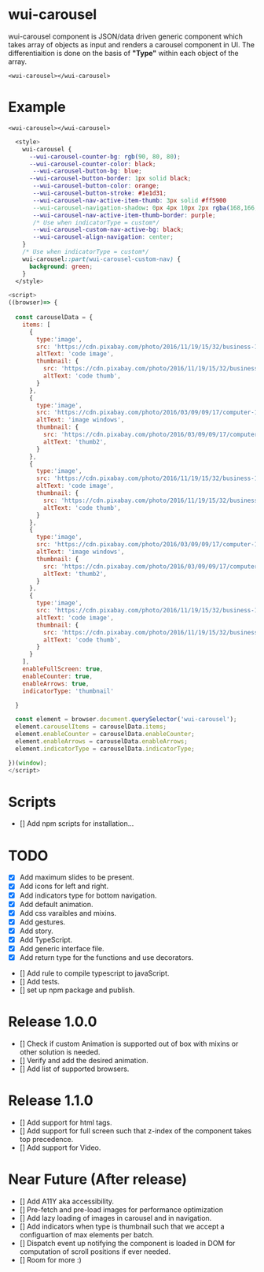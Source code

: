 # wui-carousel
wui-carousel component is JSON/data driven generic component which takes array of objects as input and renders a carousel component in UI. The differentiaition is done on the basis of  **"Type"** within each object of the array.

`<wui-carousel></wui-carousel>`

# Example
`<wui-carousel></wui-carousel>`

```css
  <style>
    wui-carousel {
      --wui-carousel-counter-bg: rgb(90, 80, 80);
      --wui-carousel-counter-color: black;
       --wui-carousel-button-bg: blue;
      --wui-carousel-button-border: 1px solid black;
       --wui-carousel-button-color: orange;
       --wui-carousel-button-stroke: #1e1d31;
       --wui-carousel-nav-active-item-thumb: 3px solid #ff5900
       --wui-carousel-navigation-shadow: 0px 4px 10px 2px rgba(168,166,168,1);
       --wui-carousel-nav-active-item-thumb-border: purple;
       /* Use when indicatorType = custom*/
       --wui-carousel-custom-nav-active-bg: black;
       --wui-carousel-align-navigation: center;
    } 
    /* Use when indicatorType = custom*/
    wui-carousel::part(wui-carousel-custom-nav) {
      background: green;
    }
  </style>
```

```javascript
<script>
((browser)=> {
  
  const carouselData = {
    items: [
      {
        type:'image',
        src: 'https://cdn.pixabay.com/photo/2016/11/19/15/32/business-1839876_1280.jpg',
        altText: 'code image',
        thumbnail: {
          src: 'https://cdn.pixabay.com/photo/2016/11/19/15/32/business-1839876_1280.jpg',
          altText: 'code thumb',
        }
      },
      {
        type:'image',
        src: 'https://cdn.pixabay.com/photo/2016/03/09/09/17/computer-1245714_1280.jpg',
        altText: 'image windows',
        thumbnail: {
          src: 'https://cdn.pixabay.com/photo/2016/03/09/09/17/computer-1245714_1280.jpg',
          altText: 'thumb2',
        }
      },
      {
        type:'image',
        src: 'https://cdn.pixabay.com/photo/2016/11/19/15/32/business-1839876_1280.jpg',
        altText: 'code image',
        thumbnail: {
          src: 'https://cdn.pixabay.com/photo/2016/11/19/15/32/business-1839876_1280.jpg',
          altText: 'code thumb',
        }
      },
      {
        type:'image',
        src: 'https://cdn.pixabay.com/photo/2016/03/09/09/17/computer-1245714_1280.jpg',
        altText: 'image windows',
        thumbnail: {
          src: 'https://cdn.pixabay.com/photo/2016/03/09/09/17/computer-1245714_1280.jpg',
          altText: 'thumb2',
        }
      },
      {
        type:'image',
        src: 'https://cdn.pixabay.com/photo/2016/11/19/15/32/business-1839876_1280.jpg',
        altText: 'code image',
        thumbnail: {
          src: 'https://cdn.pixabay.com/photo/2016/11/19/15/32/business-1839876_1280.jpg',
          altText: 'code thumb',
        }
      }
    ],
    enableFullScreen: true,
    enableCounter: true,
    enableArrows: true,
    indicatorType: 'thumbnail'

  }

  const element = browser.document.querySelector('wui-carousel');
  element.carouselItems = carouselData.items;
  element.enableCounter = carouselData.enableCounter;
  element.enableArrows = carouselData.enableArrows;
  element.indicatorType = carouselData.indicatorType;

})(window);
</script>
```
# Scripts
- [] Add npm scripts for installation...

# TODO 
- [x] Add maximum slides to be present. 
- [x] Add icons for left and right.
- [x] Add indicators type for bottom navigation.
- [x] Add default animation.
- [x] Add css varaibles and mixins.
- [x] Add gestures.
- [x] Add story.
- [x] Add TypeScript.
- [x] Add generic interface file.
- [x] Add return type for the functions and use decorators.
- [] Add rule to compile typescript to javaScript.
- [] Add tests.
- [] set up npm package and publish.

# Release 1.0.0
- [] Check if custom Animation is supported out of box with mixins or other solution is needed. 
- [] Verify and add the desired animation.
- [] Add list of supported browsers.

# Release 1.1.0
- [] Add support for html tags.
- [] Add support for full screen such that z-index of the component takes top precedence. 
- [] Add support for Video.

# Near Future (After release)
- [] Add A11Y aka accessibility.
- [] Pre-fetch and pre-load images for performance optimization
- [] Add lazy loading of images in carousel and in navigation.
- [] Add indicators when type is thumbnail such that we accept a configuartion of max elements per batch.
- [] Dispatch event up notifying the component is loaded in DOM for computation of scroll positions if ever needed.
- [] Room for more :)

